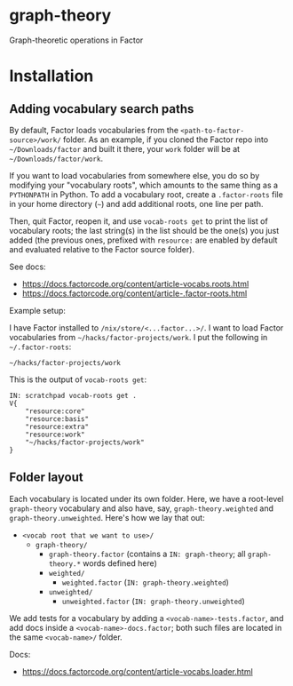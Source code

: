 # graph-theory
Graph-theoretic operations in Factor

# Installation

## Adding vocabulary search paths

By default, Factor loads vocabularies from the `<path-to-factor-source>/work/` folder.  As an example, if you cloned the Factor repo into `~/Downloads/factor` and built it there, your `work` folder will be at `~/Downloads/factor/work`.

If you want to load vocabularies from somewhere else, you do so by modifying your "vocabulary roots", which amounts to the same thing as a `PYTHONPATH` in Python.  To add a vocabulary root, create a `.factor-roots` file in your home directory (`~`) and add additional roots, one line per path.

Then, quit Factor, reopen it, and use `vocab-roots get` to print the list of vocabulary roots; the last string(s) in the list should be the one(s) you just added (the previous ones, prefixed with `resource:` are enabled by default and evaluated relative to the Factor source folder).

See docs:
- https://docs.factorcode.org/content/article-vocabs.roots.html
- https://docs.factorcode.org/content/article-.factor-roots.html

Example setup:

I have Factor installed to `/nix/store/<...factor...>/`.  I want to load Factor vocabularies from `~/hacks/factor-projects/work`.  I put the following in `~/.factor-roots`:

```
~/hacks/factor-projects/work
```

This is the output of `vocab-roots get`:

```
IN: scratchpad vocab-roots get .
V{
    "resource:core"
    "resource:basis"
    "resource:extra"
    "resource:work"
    "~/hacks/factor-projects/work"
}
```

## Folder layout

Each vocabulary is located under its own folder.  Here, we have a root-level `graph-theory` vocabulary and also have, say, `graph-theory.weighted` and `graph-theory.unweighted`.  Here's how we lay that out:

- `<vocab root that we want to use>/`
  - `graph-theory/`
    - `graph-theory.factor` (contains a `IN: graph-theory`; all `graph-theory.*` words defined here)
    - `weighted/`
      - `weighted.factor` (`IN: graph-theory.weighted`)
    - `unweighted/`
      - `unweighted.factor` (`IN: graph-theory.unweighted`)

We add tests for a vocabulary by adding a `<vocab-name>-tests.factor`, and add docs inside a `<vocab-name>-docs.factor`; both such files are located in the same `<vocab-name>/` folder.

Docs:
- https://docs.factorcode.org/content/article-vocabs.loader.html

